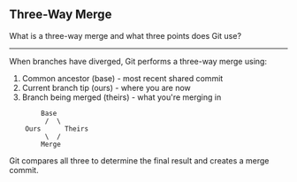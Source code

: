 ## Three-Way Merge

What is a three-way merge and what three points does Git use?

---

When branches have diverged, Git performs a three-way merge using:

1. Common ancestor (base) - most recent shared commit
2. Current branch tip (ours) - where you are now
3. Branch being merged (theirs) - what you're merging in

```
        Base
         /  \
    Ours      Theirs
         \  /
        Merge
```

Git compares all three to determine the final result and creates a merge commit.

